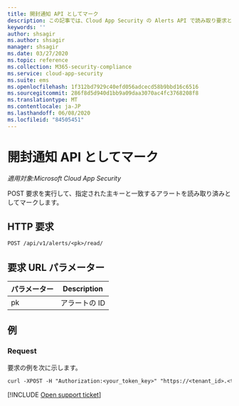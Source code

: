 ```yaml
---
title: 開封通知 API としてマーク
description: この記事では、Cloud App Security の Alerts API で読み取り要求としてマークする方法について説明します。
keywords: ''
author: shsagir
ms.author: shsagir
manager: shsagir
ms.date: 03/27/2020
ms.topic: reference
ms.collection: M365-security-compliance
ms.service: cloud-app-security
ms.suite: ems
ms.openlocfilehash: 1f312bd7929c40efd056adcecd58b9bbd16c6516
ms.sourcegitcommit: 286f8d5d940d1bb9a09daa3070ac4fc3768208f8
ms.translationtype: MT
ms.contentlocale: ja-JP
ms.lasthandoff: 06/08/2020
ms.locfileid: "84505451"
---
```

# <a name="mark-as-read---alerts-api"></a>開封通知 API としてマーク

*適用対象:Microsoft Cloud App Security*

POST 要求を実行して、指定された主キーと一致するアラートを読み取り済みとしてマークします。

## <a name="http-request"></a>HTTP 要求

```rest
POST /api/v1/alerts/<pk>/read/
```

## <a name="request-url-parameters"></a>要求 URL パラメーター

| パラメーター | Description |
| --- | --- |
| pk | アラートの ID |

## <a name="example"></a>例

### <a name="request"></a>Request

要求の例を次に示します。

```rest
curl -XPOST -H "Authorization:<your_token_key>" "https://<tenant_id>.<tenant_region>.contoso.com/api/v1/alerts/<pk>/read/"
```

[!INCLUDE [Open support ticket](includes/support.md)]
